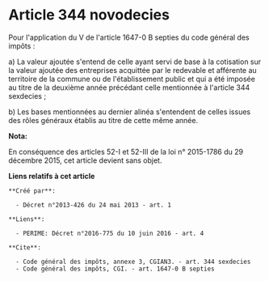 # Article 344 novodecies

Pour l'application du V de l'article 1647-0 B septies du code général des impôts : 

a) La valeur ajoutée s'entend de celle ayant servi de base à la cotisation sur la valeur ajoutée des entreprises acquittée
par le redevable et afférente au territoire de la commune ou de l'établissement public et qui a été imposée au titre de la
deuxième année précédant celle mentionnée à l'article 344 sexdecies ; 

b) Les bases mentionnées au dernier alinéa s'entendent de celles issues des rôles généraux établis au titre de cette même
année.

**Nota:**

En conséquence des articles 52-I et 52-III de la loi n° 2015-1786 du 29 décembre 2015, cet article devient sans objet.

**Liens relatifs à cet article**

	**Créé par**:

	  - Décret n°2013-426 du 24 mai 2013 - art. 1

	**Liens**:

	  - PERIME: Décret n°2016-775 du 10 juin 2016 - art. 4

	**Cite**:

	  - Code général des impôts, annexe 3, CGIAN3. - art. 344 sexdecies
	  - Code général des impôts, CGI. - art. 1647-0 B septies
